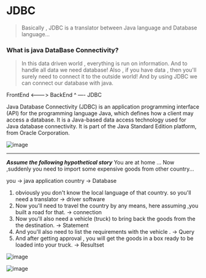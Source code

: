 # JDBC

> Basically , JDBC is a translator between Java language and Database language...

### What is java DataBase Connectivity?

> In this data driven world , everything is run on information.
And to handle all data we need database!
Also , if you have data , then you'll surely need to connect it to the outside world!
And by using JDBC we can connect our database with java.

FrontEnd       <———>      BackEnd
                       ^ —-  JDBC

Java Database Connectivity (JDBC) is an application programming interface (API) for the programming language Java, which defines how a client may access a database. It is a Java-based data access technology used for Java database connectivity. It is part of the Java Standard Edition platform, from Oracle Corporation.


![image](https://user-images.githubusercontent.com/67774570/119027637-36db4380-b9c4-11eb-8b1f-9d262d0bc3db.png)

<hr>



***Assume the following hypothetical story***
You are at home ...
Now ,suddenly  you need to import some expensive goods from other country...

you            → java application
country      → Database

1. obviously you don't know the local language of that country. so you'll need a translator                              → driver software
2. Now you'll need to travel the country by any means, here assuming ,you built a road for that.                     → connection
3. Now you'll also need a vehicle (truck) to bring back the goods from the the destination.                              → Statement 
4. And you'll also need to list the requirements with the vehicle .                                                                        → Query
5. And after getting approval , you will get the goods in a box ready to be loaded into your truck.                   → Resultset


![image](https://user-images.githubusercontent.com/67774570/119028178-cb45a600-b9c4-11eb-8c74-90f0f77b6c7d.png)

![image](https://user-images.githubusercontent.com/67774570/119028204-d0a2f080-b9c4-11eb-9088-bfbccbef51c9.png)

